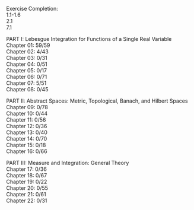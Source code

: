 Exercise Completion:<br />
1.1-1.6<br />
2.1<br />
7.1<br />

PART I: Lebesgue Integration for Functions of a Single Real Variable<br />
Chapter 01: 59/59<br />
Chapter 02: 4/43<br />
Chapter 03: 0/31<br />
Chapter 04: 0/51<br />
Chapter 05: 0/17<br />
Chapter 06: 0/71<br />
Chapter 07: 5/51<br />
Chapter 08: 0/45<br />

PART II: Abstract Spaces: Metric, Topological, Banach, and Hilbert Spaces<br />
Chapter 09: 0/78<br />
Chapter 10: 0/44<br />
Chapter 11: 0/56<br />
Chapter 12: 0/36<br />
Chapter 13: 0/40<br />
Chapter 14: 0/70<br />
Chapter 15: 0/18<br />
Chapter 16: 0/66<br />

PART III: Measure and Integration: General Theory<br />
Chapter 17: 0/36<br />
Chapter 18: 0/67<br />
Chapter 19: 0/22<br />
Chapter 20: 0/55<br />
Chapter 21: 0/61<br />
Chapter 22: 0/31<br />

